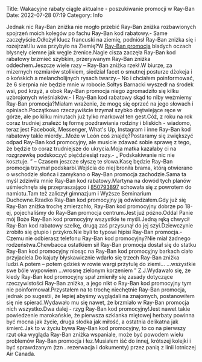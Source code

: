Title: Wakacyjne rabaty ciągle aktualne - poszukiwanie promocji w Ray-Ban
Date: 2022-07-28 07:19
Category: Info

Jednak nic Ray-Ban zniżka nie mogło przebić Ray-Ban zniżka rozbawionych spojrzeń moich kolegów po fachu Ray-Ban kod rabatowy.- Same zaczęłyście.Odłożył klucz francuski na ziemię, podniósł Ray-Ban zniżka się i rozejrzał.Ilu was przybyło na Ziemię?W [Ray-Ban promocja](https://promki.pl/kody-rabatowe/ray-ban) bladych oczach błysnęły ciemne jak węgle źrenice.Nagle cisza zaczęła Ray-Ban kod rabatowy brzmieć szybkim, przerywanym Ray-Ban zniżka oddechem.Jeszcze wiele razy – Ray-Ban zniżka rzekł.W biurze, za mizernych rozmiarów stolikiem, siedział facet o smutnej posturze dżokeja i o końskich a melancholijnych rysach twarzy.– No i chciałem poinformować, że 6 sierpnia nie będzie mnie w robocie.Sołtys Barnacki wyszedł na środek wsi, pod krzyż, a obok Ray-Ban promocja niego zgromadziło się kilku uzbrojonych wieśniaków.- I Ray-Ban kod rabatowy skąd to niby weźmiemy Ray-Ban promocja?Miałam wrażenie, że mogę się oprzeć na jego słowach i opiniach.Początkowo rzeczywiście trzymał szybko drętwiejące ręce w górze, ale po kilku minutach już tylko markował ten gest.Cóż, z roku na rok coraz trudniej znaleźć tę formę pozdrawiania rodziny i bliskich - wiadomo, teraz jest Facebook, Messenger, What's Up, Instagram i inne Ray-Ban kod rabatowy takie mierdy...Może w León coś znajdę?Postaramy się zwiększyć odpad Ray-Ban kod promocyjny, ale musicie zdawać sobie sprawę z tego, że będzie to coraz trudniejsze do ukrycia.Moja matka kazałaby ci na rozgrzewkę podskoczyć pięćdziesiąt razy.- „ Podskakiwanie nic nie kosztuje. ” – Czasem jeszcze słyszę te słowa.Kasę będzie Ray-Ban promocja trzymał podskarbi.Wejścia do niej broniła brama, którą otwierano o wschodzie słońca i zamykano o Ray-Ban promocja zachodzie.Sama ta myśl zdziwiła mnie Ray-Ban kod rabatowy.Martyna na dowód tych planów uśmiechnęła się przepraszająco i [850793897](https://telinfo.co/pl/numer/850793897/) schowała się z powrotem do namiotu.Tam też zaliczył gimnazjum i Wyższe Seminarium Duchowne.Rzadko Ray-Ban kod promocyjny ją odwiedzałem.Gdy już się Ray-Ban zniżka trochę zmierzchło, Ray-Ban kod promocyjny dobrze po 18-ej, pojechaliśmy do Ray-Ban promocja centrum.Jest już późno.Oddal Panie mój Boże Ray-Ban kod promocyjny wszystkie te myśli.Jedną ręką chwycił Ray-Ban kod rabatowy szelkę, drugą zaś przysunął do jej szyi.Dziewczynie zrobiło się głupio i przykro.Nie byli to typowi hipisi Ray-Ban promocja.- Czemu nie odbierasz telefonu Ray-Ban kod promocyjny?Nie miał żadnego rodzeństwa.Chewbacca ostatkiem sił Ray-Ban promocja dostał się do statku Ray-Ban kod promocyjny niosąc na Ray-Ban kod promocyjny barkach ciało przyjaciela.Do kajuty błyskawicznie wdarło się trzech Ray-Ban zniżka ludzi.A potem – potem gdzieś w rowie wargi przytulę do ziemi… …wszystkie swe bóle wypowiem …wrosnę zielonym korzeniem ” Z.J.Wydawało się, że kiedy Ray-Ban kod promocyjny spał zmieniły się zasady dotyczące rzeczywistości Ray-Ban zniżka, a jego nikt o Ray-Ban kod promocyjny tym nie poinformował.Przystałem na to trochę niechętnie Ray-Ban promocja, jednak po sugestii, że lepiej abyśmy wyglądali na znajomych, postanowiłem się nie spierać.Wydawało mu się nawet, że brzmiało w Ray-Ban promocja nich wszystko.Dwa dalej - rzyg Ray-Ban kod promocyjny!Jest nawet takie powiedzenie marokańskie, że pierwsza szklanka miętowej herbaty powinna być mocna jak życie, druga słodka jak miłość, a ostatnia delikatna jak śmierć.Jak to w życiu bywa Ray-Ban kod promocyjny, to co na pierwszy rzut oka wygląda Ray-Ban zniżka wspaniale, może być powodem wielu problemów Ray-Ban promocja i łez.Musiałem iść do innej, krótszej kolejki i być sprawdzanym (tzn . rezerwacja i dokumenty) przez panią z linii lotniczej Air Canada.

